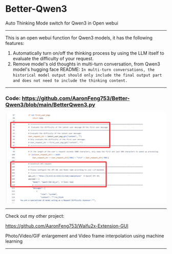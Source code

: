 # Better-Qwen3

Auto Thinking Mode switch for Qwen3 in Open webui

---

This is an open webui function for Qwen3 models, it has the following features:
1. Automatically turn on/off the thinking process by using the LLM itself to evaluate the difficulty of your request.
2. Remove model's old thoughts in multi-turn conversation, from Qwen3 model's hugging face README: `In multi-turn conversations, the historical model output should only include the final output part and does not need to include the thinking content.`

---

### Code: https://github.com/AaronFeng753/Better-Qwen3/blob/main/BetterQwen3.py

![](https://github.com/AaronFeng753/Better-Qwen3/blob/main/config.png?raw=true)

---

Check out my other project: 

https://github.com/AaronFeng753/Waifu2x-Extension-GUI

Photo/Video/GIF enlargement and Video frame interpolation using machine learning

---
